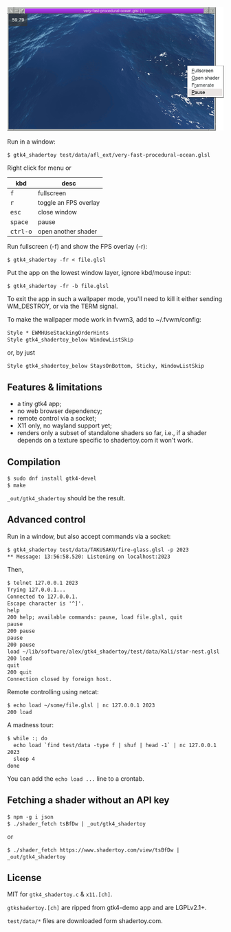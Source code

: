 ![](demo.png)

Run in a window:

    $ gtk4_shadertoy test/data/afl_ext/very-fast-procedural-ocean.glsl

Right click for menu or

kbd               | desc
----------------- | -------------
<kbd>f</kbd>      | fullscreen
<kbd>r</kbd>      | toggle an FPS overlay
<kbd>esc</kbd>    | close window
<kbd>space</kbd>  | pause
<kbd>ctrl-o</kbd> | open another shader

Run fullscreen (-f) and show the FPS overlay (-r):

    $ gtk4_shadertoy -fr < file.glsl

Put the app on the lowest window layer, ignore kbd/mouse input:

    $ gtk4_shadertoy -fr -b file.glsl

To exit the app in such a wallpaper mode, you'll need to kill it
either sending WM_DESTROY, or via the TERM signal.

To make the wallpaper mode work in fvwm3, add to ~/.fvwm/config:

~~~
Style * EWMHUseStackingOrderHints
Style gtk4_shadertoy_below WindowListSkip
~~~

or, by just

    Style gtk4_shadertoy_below StaysOnBottom, Sticky, WindowListSkip

## Features & limitations

* a tiny gtk4 app;
* no web browser dependency;
* remote control via a socket;
* X11 only, no wayland support yet;
* renders only a subset of standalone shaders so far, i.e., if a
  shader depends on a texture specific to shadertoy.com it won't
  work.

## Compilation

~~~
$ sudo dnf install gtk4-devel
$ make
~~~

`_out/gtk4_shadertoy` should be the result.

## Advanced control

Run in a window, but also accept commands via a socket:

~~~
$ gtk4_shadertoy test/data/TAKUSAKU/fire-glass.glsl -p 2023
** Message: 13:56:58.520: Listening on localhost:2023
~~~

Then,

~~~
$ telnet 127.0.0.1 2023
Trying 127.0.0.1...
Connected to 127.0.0.1.
Escape character is '^]'.
help
200 help; available commands: pause, load file.glsl, quit
pause
200 pause
pause
200 pause
load ~/lib/software/alex/gtk4_shadertoy/test/data/Kali/star-nest.glsl
200 load
quit
200 quit
Connection closed by foreign host.
~~~

Remote controlling using netcat:

~~~
$ echo load ~/some/file.glsl | nc 127.0.0.1 2023
200 load
~~~

A madness tour:

~~~
$ while :; do
  echo load `find test/data -type f | shuf | head -1` | nc 127.0.0.1 2023
  sleep 4
done
~~~

You can add the `echo load ...` line to a crontab.

## Fetching a shader without an API key

~~~
$ npm -g i json
$ ./shader_fetch tsBfDw | _out/gtk4_shadertoy
~~~

or

    $ ./shader_fetch https://www.shadertoy.com/view/tsBfDw | _out/gtk4_shadertoy

## License

MIT for `gtk4_shadertoy.c` & `x11.[ch]`.

`gtkshadertoy.[ch]` are ripped from gtk4-demo app and are LGPLv2.1+.

`test/data/*` files are downloaded form shadertoy.com.

